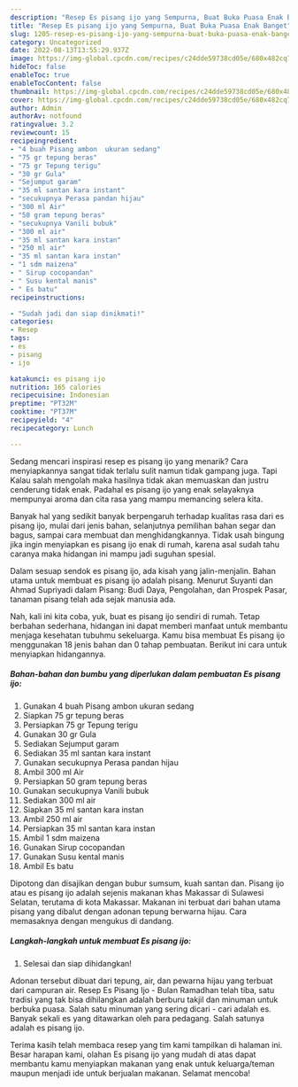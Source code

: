 ```yaml
---
description: "Resep Es pisang ijo yang Sempurna, Buat Buka Puasa Enak Banget"
title: "Resep Es pisang ijo yang Sempurna, Buat Buka Puasa Enak Banget"
slug: 1205-resep-es-pisang-ijo-yang-sempurna-buat-buka-puasa-enak-banget
category: Uncategorized
date: 2022-08-13T13:55:29.937Z
image: https://img-global.cpcdn.com/recipes/c24dde59738cd05e/680x482cq70/es-pisang-ijo-foto-resep-utama.jpg
hideToc: false
enableToc: true
enableTocContent: false
thumbnail: https://img-global.cpcdn.com/recipes/c24dde59738cd05e/680x482cq70/es-pisang-ijo-foto-resep-utama.jpg
cover: https://img-global.cpcdn.com/recipes/c24dde59738cd05e/680x482cq70/es-pisang-ijo-foto-resep-utama.jpg
author: Admin
authorAv: notfound
ratingvalue: 3.2
reviewcount: 15
recipeingredient:
- "4 buah Pisang ambon  ukuran sedang"
- "75 gr tepung beras"
- "75 gr Tepung terigu"
- "30 gr Gula"
- "Sejumput garam"
- "35 ml santan kara instant"
- "secukupnya Perasa pandan hijau"
- "300 ml Air"
- "50 gram tepung beras"
- "secukupnya Vanili bubuk"
- "300 ml air"
- "35 ml santan kara instan"
- "250 ml air"
- "35 ml santan kara instan"
- "1 sdm maizena"
- " Sirup cocopandan"
- " Susu kental manis"
- " Es batu"
recipeinstructions:

- "Sudah jadi dan siap dinikmati!"
categories:
- Resep
tags:
- es
- pisang
- ijo

katakunci: es pisang ijo 
nutrition: 165 calories
recipecuisine: Indonesian
preptime: "PT32M"
cooktime: "PT37M"
recipeyield: "4"
recipecategory: Lunch

---
```



Sedang mencari inspirasi resep es pisang ijo yang menarik? Cara menyiapkannya sangat tidak terlalu sulit namun tidak gampang juga. Tapi Kalau salah mengolah maka hasilnya tidak akan memuaskan dan justru cenderung tidak enak. Padahal es pisang ijo yang enak selayaknya mempunyai aroma dan cita rasa yang mampu memancing selera kita.


Banyak hal yang sedikit banyak berpengaruh terhadap kualitas rasa dari es pisang ijo, mulai dari jenis bahan, selanjutnya pemilihan bahan segar dan bagus, sampai cara membuat dan menghidangkannya. Tidak usah bingung jika ingin menyiapkan es pisang ijo enak di rumah, karena asal sudah tahu caranya maka hidangan ini mampu jadi suguhan spesial.

Dalam sesuap sendok es pisang ijo, ada kisah yang jalin-menjalin. Bahan utama untuk membuat es pisang ijo adalah pisang. Menurut Suyanti dan Ahmad Supriyadi dalam Pisang: Budi Daya, Pengolahan, dan Prospek Pasar, tanaman pisang telah ada sejak manusia ada.


Nah, kali ini kita coba, yuk, buat es pisang ijo sendiri di rumah. Tetap berbahan sederhana, hidangan ini dapat memberi manfaat untuk membantu menjaga kesehatan tubuhmu sekeluarga. Kamu bisa membuat Es pisang ijo menggunakan 18 jenis bahan dan 0 tahap pembuatan. Berikut ini cara untuk menyiapkan hidangannya.

<!--inarticleads1-->

##### Bahan-bahan dan bumbu yang diperlukan dalam pembuatan Es pisang ijo:

1. Gunakan 4 buah Pisang ambon  ukuran sedang
1. Siapkan 75 gr tepung beras
1. Persiapkan 75 gr Tepung terigu
1. Gunakan 30 gr Gula
1. Sediakan Sejumput garam
1. Sediakan 35 ml santan kara instant
1. Gunakan secukupnya Perasa pandan hijau
1. Ambil 300 ml Air
1. Persiapkan 50 gram tepung beras
1. Gunakan secukupnya Vanili bubuk
1. Sediakan 300 ml air
1. Siapkan 35 ml santan kara instan
1. Ambil 250 ml air
1. Persiapkan 35 ml santan kara instan
1. Ambil 1 sdm maizena
1. Gunakan  Sirup cocopandan
1. Gunakan  Susu kental manis
1. Ambil  Es batu


Dipotong dan disajikan dengan bubur sumsum, kuah santan dan. Pisang ijo atau es pisang ijo adalah sejenis makanan khas Makassar di Sulawesi Selatan, terutama di kota Makassar. Makanan ini terbuat dari bahan utama pisang yang dibalut dengan adonan tepung berwarna hijau. Cara memasaknya dengan mengukus di dandang. 

<!--inarticleads2-->

##### Langkah-langkah untuk membuat Es pisang ijo:


1. Selesai dan siap dihidangkan!

Adonan tersebut dibuat dari tepung, air, dan pewarna hijau yang terbuat dari campuran air. Resep Es Pisang Ijo - Bulan Ramadhan telah tiba, satu tradisi yang tak bisa dihilangkan adalah berburu takjil dan minuman untuk berbuka puasa. Salah satu minuman yang sering dicari - cari adalah es. Banyak sekali es yang ditawarkan oleh para pedagang. Salah satunya adalah es pisang ijo. 

Terima kasih telah membaca resep yang tim kami tampilkan di halaman ini. Besar harapan kami, olahan Es pisang ijo yang mudah di atas dapat membantu kamu menyiapkan makanan yang enak untuk keluarga/teman maupun menjadi ide untuk berjualan makanan. Selamat mencoba!
